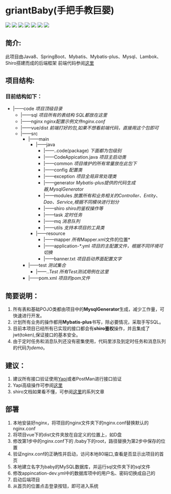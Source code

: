 # griantBaby(手把手教巨婴)

![](https://badgen.net/badge/License/MIT/blue) ![](https://badgen.net/badge/Maven/3.0+/green) ![](https://badgen.net/badge/JDK/1.8+/orange) ![](https://badgen.net/badge/SpringBoot/2.0+/pink) ![](https://badgen.net/badge/Mysql/5.7+/purple) [![](https://badgen.net/badge/Mybatis-plus/3.0+/green)](https://mp.baomidou.com/) ![](https://badgen.net/badge/author/jacksparrow414,Canon4G/cyan?list=|)

## 简介:
此项目由Java8、SpringBoot、Mybatis、Mybatis-plus、Mysql、Lambok、Shiro搭建而成的后端框架
前端代码参阅[这里](https://github.com/jacksparrow414/Vue)

## 项目结构:
### 目前结构如下：
- |——code                                                *项目顶级目录*
  - |——sql                                              *项目所有的表结构 SQL都放在这里*
  - |——nginx                                            *nginx配置示例文件nginx.conf*
  - |——vue/dist                                         *前端打好的包,如果不想看前端代码，直接用这个包即可*
  - |——src
     - |——main
         - |——java
           - |——..code(package)                         *下面都为包级别*
           - |——CodeAppication.java                  *项目主启动类*
           - |——common                               *项目维护的所有常量放在此包下*
           - |——config                               *配置类*
           - |——exception                            *项目全局异常处理类*
           - |——generator                            *Mybatis-plus提供的代码生成器,MysqlGenerator*
           - |——modules                              *放置所有和业务相关的Controller、Entity、Dao、Service,根据不同模块进行划分*
           - |——shiro                                *shiro的鉴权操作等*
           - |——task                                 *定时任务*
           - |——mq                                   *消息队列*
           - |——utils                                *支持本项目的工具类*
       - |——resource
          - |——mapper                                  *所有*Mapper.xml文件的位置*
          - |——application-*.yml                       *项目的主配置文件，根据不同环境可切换*
          - |——banner.txt                              *项目启动界面配置文字*
    - |——test                                          *测试集合*
       - |——..*Test                                    *所有*Test测试用例在这里*
    - |——pom.xml                                       *项目的pom文件*

## 简要说明：
1. 所有表和基础POJO类都由项目中的**MysqlGenerator**生成，减少工作量，可快速进行开发。
2. 计划所有业务的操作都用**Mybatis-plus**书写，除必要情况，采取手写SQL。
3. 目前本项目已经所有已实现的接口都会有**shiro鉴权**操作，并且集成了jwt(token),保证接口的基本安全。
4. 由于定时任务和消息队列还没有密集使用，代码里涉及到定时任务和消息队列的代码为*demo*。
## 建议：
1. 建议所有接口验证使用[Yapi](http://yapi.demo.qunar.com/)或者PostMan进行接口验证
2. Yapi高级操作可参阅[这里](https://www.bookstack.cn/read/YApi-zh/README.md)
3. shiro文档如果看不懂，可参阅[这里](https://blog.csdn.net/dghkgjlh/article/details/88725508)的系列文章
## 部署
1. 本地安装好nginx，将项目的nginx文件夹下的nginx.conf替换默认的nginx.conf
2. 将项目vue下的dist文件夹放在自定义的位置上，如D盘
3. 修改第1步中的nginx.conf下的 /baby下的root，路径替换为第2步中保存的位置
4. 验证nginx.conf的正确性并启动，访问本地80端口,查看是否显示出项目的首页
5. 本地建立名字为baby的MySQL数据库，并运行sql文件夹下的sql文件
6. 修改appincation-dev.yml中的数据库项中的用户名、密码切换成自己的
7. 启动后端项目
8. 从首页的位置点击登录按钮，即可进入系统
